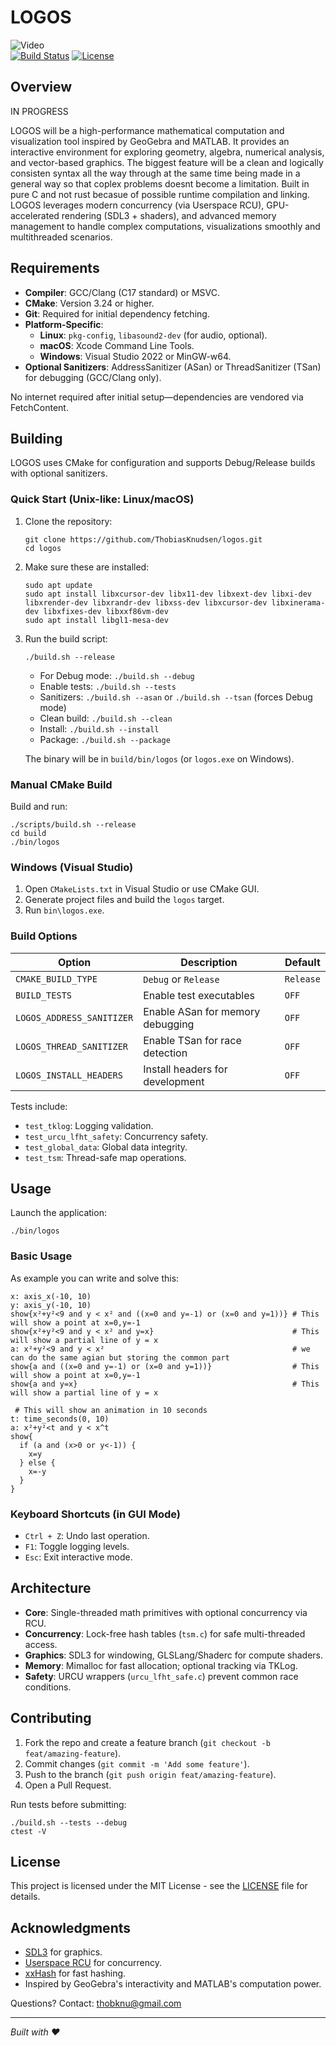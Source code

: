 # LOGOS
![Video](./resources/demo_video.gif)  
[![Build Status](https://img.shields.io/badge/build-passing-brightgreen.svg)](https://github.com/ThobiasKnudsen/logos) [![License](https://img.shields.io/badge/license-MIT-blue.svg)](LICENSE)

## Overview

IN PROGRESS

LOGOS will be a high-performance mathematical computation and visualization tool inspired by GeoGebra and MATLAB. It provides an interactive environment for exploring geometry, algebra, numerical analysis, and vector-based graphics. The biggest feature will be a clean and logically consisten syntax all the way through at the same time being made in a general way so that coplex problems doesnt become a limitation. Built in pure C and not rust becasue of possible runtime compilation and linking. LOGOS leverages modern concurrency (via Userspace RCU), GPU-accelerated rendering (SDL3 + shaders), and advanced memory management to handle complex computations, visualizations smoothly and multithreaded scenarios.

## Requirements

- **Compiler**: GCC/Clang (C17 standard) or MSVC.
- **CMake**: Version 3.24 or higher.
- **Git**: Required for initial dependency fetching.
- **Platform-Specific**:
  - **Linux**: `pkg-config`, `libasound2-dev` (for audio, optional).
  - **macOS**: Xcode Command Line Tools.
  - **Windows**: Visual Studio 2022 or MinGW-w64.
- **Optional Sanitizers**: AddressSanitizer (ASan) or ThreadSanitizer (TSan) for debugging (GCC/Clang only).

No internet required after initial setup—dependencies are vendored via FetchContent.

## Building

LOGOS uses CMake for configuration and supports Debug/Release builds with optional sanitizers.

### Quick Start (Unix-like: Linux/macOS)

1. Clone the repository:
   ```
   git clone https://github.com/ThobiasKnudsen/logos.git
   cd logos
   ```

2. Make sure these are installed:
   ```
   sudo apt update
   sudo apt install libxcursor-dev libx11-dev libxext-dev libxi-dev libxrender-dev libxrandr-dev libxss-dev libxcursor-dev libxinerama-dev libxfixes-dev libxxf86vm-dev
   sudo apt install libgl1-mesa-dev
   ```

2. Run the build script:
   ```
   ./build.sh --release
   ```
   - For Debug mode: `./build.sh --debug`
   - Enable tests: `./build.sh --tests`
   - Sanitizers: `./build.sh --asan` or `./build.sh --tsan` (forces Debug mode)
   - Clean build: `./build.sh --clean`
   - Install: `./build.sh --install`
   - Package: `./build.sh --package`

   The binary will be in `build/bin/logos` (or `logos.exe` on Windows).

### Manual CMake Build

Build and run:
   ```
   ./scripts/build.sh --release
   cd build
   ./bin/logos
   ```

### Windows (Visual Studio)

1. Open `CMakeLists.txt` in Visual Studio or use CMake GUI.
2. Generate project files and build the `logos` target.
3. Run `bin\logos.exe`.

### Build Options

| Option | Description | Default |
|--------|-------------|---------|
| `CMAKE_BUILD_TYPE` | `Debug` or `Release` | `Release` |
| `BUILD_TESTS` | Enable test executables | `OFF` |
| `LOGOS_ADDRESS_SANITIZER` | Enable ASan for memory debugging | `OFF` |
| `LOGOS_THREAD_SANITIZER` | Enable TSan for race detection | `OFF` |
| `LOGOS_INSTALL_HEADERS` | Install headers for development | `OFF` |

Tests include:
- `test_tklog`: Logging validation.
- `test_urcu_lfht_safety`: Concurrency safety.
- `test_global_data`: Global data integrity.
- `test_tsm`: Thread-safe map operations.

## Usage

Launch the application:
```
./bin/logos 
```

### Basic Usage

As example you can write and solve this:
```
x: axis_x(-10, 10)
y: axis_y(-10, 10)
show{x²+y²<9 and y < x² and ((x=0 and y=-1) or (x=0 and y=1))} # This will show a point at x=0,y=-1
show{x²+y²<9 and y < x² and y=x}                               # This will show a partial line of y = x
a: x²+y²<9 and y < x²                                          # we can do the same agian but storing the common part
show{a and ((x=0 and y=-1) or (x=0 and y=1))}                  # This will show a point at x=0,y=-1
show{a and y=x}                                                # This will show a partial line of y = x

 # This will show an animation in 10 seconds
t: time_seconds(0, 10)
a: x²+y²<t and y < x^t
show{
  if (a and (x>0 or y<-1)) {
    x=y
  } else {
    x=-y
  }
}
```

### Keyboard Shortcuts (in GUI Mode)

- `Ctrl + Z`: Undo last operation.
- `F1`: Toggle logging levels.
- `Esc`: Exit interactive mode.

## Architecture

- **Core**: Single-threaded math primitives with optional concurrency via RCU.
- **Concurrency**: Lock-free hash tables (`tsm.c`) for safe multi-threaded access.
- **Graphics**: SDL3 for windowing, GLSLang/Shaderc for compute shaders.
- **Memory**: Mimalloc for fast allocation; optional tracking via TKLog.
- **Safety**: URCU wrappers (`urcu_lfht_safe.c`) prevent common race conditions.

## Contributing

1. Fork the repo and create a feature branch (`git checkout -b feat/amazing-feature`).
2. Commit changes (`git commit -m 'Add some feature'`).
3. Push to the branch (`git push origin feat/amazing-feature`).
4. Open a Pull Request.

Run tests before submitting:
```
./build.sh --tests --debug
ctest -V
```

## License

This project is licensed under the MIT License - see the [LICENSE](LICENSE) file for details.

## Acknowledgments

- [SDL3](https://github.com/libsdl-org/SDL) for graphics.
- [Userspace RCU](https://lttng.org/urcu) for concurrency.
- [xxHash](https://github.com/Cyan4973/xxHash) for fast hashing.
- Inspired by GeoGebra's interactivity and MATLAB's computation power.

Questions? Contact: thobknu@gmail.com

---

*Built with ❤️*
